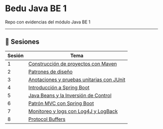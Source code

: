 # Bedu Java BE 1
Repo con evidencias del módulo Java BE 1
***

## :bookmark_tabs: Sesiones 

| Sesión | Tema                                                         |
|--------|--------------------------------------------------------------|
|    1   | [Construcción de proyectos con Maven](./Sesion-1)                |
|    2   | [Patrones de diseño](./Sesion-2)                                 |
|    3   | [Anotaciones y pruebas unitarias con JUnit](./Sesion-3)          |
|    4   | [Introducción a Spring Boot](./Sesion-4)                         |
|    5   | [Java Beans y la Inversión de Control](./Sesion-5)               |
|    6   | [Patrón MVC con Spring Boot](./Sesion-6)                         |
|    7   | [Monitoreo y logs con Log4J y LogBack](./Sesion-7)               |
|    8   | [Protocol Buffers](./Sesion-8)                                   |
